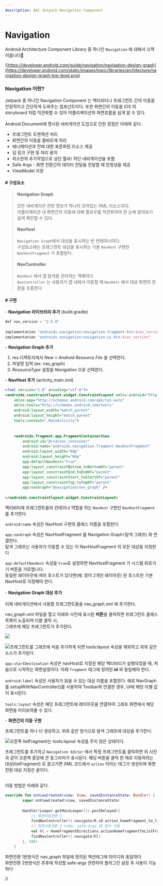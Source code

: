 ```yaml
---
description: AAC Jetpack Navigation Component
---
```


# Navigation

Android Architecture Component Library 중 하나인 `Navigation` 에 대해서 끄젹어봅니다🧐

![https://developer.android.com/guide/navigation/navigation-design-graph](https://developer.android.com/static/images/topic/libraries/architecture/navigation-design-graph-top-level.png)

### Navigation 이란?

Jetpack 중 하나인 Navigation Component 는 액티비티나 프래그먼트 간의 이동을 안정적이고 간단하게 도와주는 컴포넌트이다. 또한 화면간의 이동을 iOS 의 storyboard 처럼 직관화할 수 있어 어플리케이션의 화면흐름을 쉽게 알 수 있다.\
\
Android Document에 명시된 네비게이션 도입으로 인한 장점은 아래와 같다.

* 프래그먼트 트랜잭션 처리
* 화면간의 이동을 올바르게 처리
* 애니메이션과 전에 대한 표준화된 리소스 제공
* 딥 링크 구현 및 처리 용이
* 최소한의 추가작업으로 상단 툴바/ 하단 네비게이션을 포함
* Safe Args - 화면 전환간의 데이터 전달을 전달할 때 안정성을 제공
* ViewModel 지원

#### # 구성요소

> #### Navigation Graph
>
> 모든 네비게이션 관련 정보가 하나의 모여있는 XML 리소스이다.\
> 어플리케이션 내 화면간의 이동에 대해 플로우를 직관화하여 한 눈에 알아보기 쉽게 확인할 수 있다.
>
> #### NavHost
>
> `Navigation Graph`에서 대상을 표시하는 빈 컨테이너이다.\
> 구성요소에는 프래그먼트 대상을 표시하는 기본 `NavHost` 구현인 `NavHostFragment` 가 포함된다.
>
> #### NavController
>
> `NavHost` 에서 앱 탐색을 관리하는 객체이다.\
> `NavController` 는 사용자가 앱 내에서 이동할 때 `NavHost` 에서 대상 화면의 전환을 조종한다

#### # 구현

\- **Navigation 라이브러리 추가** (build.gradle)

```kotlin
def nav_version = "2.5.0"

implementation "androidx.navigation:navigation-fragment-ktx:$nav_version"
implementation "androidx.navigation:navigation-ui-ktx:$nav_version"
```

\- **Navigation Graph 추가**

1. res 디렉토리에서 _New > Android Resource File_ 을 선택한다.
2. 파일명 입력 (ex: nav\_graph)
3. _ResourceType_ 설정을 _Navigation_ 으로 선택한다.

\- **NavHost 추가** (activity\_main.xml)

```xml
<?xml version="1.0" encoding="utf-8"?>
<androidx.constraintlayout.widget.ConstraintLayout xmlns:android="http://schemas.android.com/apk/res/android"
    xmlns:app="http://schemas.android.com/apk/res-auto"
    xmlns:tools="http://schemas.android.com/tools"
    android:layout_width="match_parent"
    android:layout_height="match_parent"
    tools:context=".MainActivity">


    <androidx.fragment.app.FragmentContainerView
        android:id="@+id/nav_container"
        android:name="androidx.navigation.fragment.NavHostFragment"
        android:layout_width="0dp"
        android:layout_height="0dp"
        app:defaultNavHost="true"
        app:layout_constraintBottom_toBottomOf="parent"
        app:layout_constraintEnd_toEndOf="parent"
        app:layout_constraintStart_toStartOf="parent"
        app:layout_constraintTop_toTopOf="parent"
        app:navGraph="@navigation/nav_graph" />

</androidx.constraintlayout.widget.ConstraintLayout>
```

액티비티에 프래그먼트들의 컨테이너 역할을 하는 `NavHost` 구현인 `NavHostFragment` 를 추가한다.

`android:name` 속성은 NavHost 구현의 클래스 이름을 포함한다.

`app:navGraph` 속성은 NavHostFragment 를 Navigation Graph`(`탐색 그래프) 와 연결한다.\
탐색 그래프는 사용자가 이동할 수 있는 이 NavHostFragment 의 모든 대상을 지정한다

`app:defaultNavHost` 속성을 `true`로 설정하면 NavHostFragment 가 시스템 뒤로가기 버튼을 가로챕니다.\
&#x20;동일한 레이아웃에 여러 호스트가 있다면(예: 창이 2개인 레이아웃) 한 호스트만 기본 NavHost로 지정해야 한다.\
\
\- **Navigation Graph 대상 추가**\
\
이제 네비게이션에서 사용할 프래그먼트들을 nav\_graph.xml 에 추가한다.

nav\_graph.xml 파일을 열고 아래와 사진에 표시된 **버튼**을 클릭하면 프래그먼트 클래스 목록이 노출되며 더블 클릭 시,\
그래프에 해당 프래그먼트가 추가된다.

![](../../.gitbook/assets/nav\_graph\_1.png)

![프래그먼트를 그래프에 처음 추가하게 되면 tools:layout 속성을 제외하고 위와 같은 소스가 추가된다.](<../../.gitbook/assets/스크린샷 2022-07-22 오후 2.14.56.png>)

`app:startDestination` 속성은 navHost로 지정된 해당 액티비티가 실행되었을 때, 처음으로 시작하는 화면설정이다. 아래 `fragment` 태그에 정의된 **id** 와 동일해야 한다.\
\
`android:label` 속성은 사용자가 읽을 수 있는 대상 이름을 포함한다. 예로 NavGraph 를 setupWithNavController()를 사용하여 Toolbar와 연결한 경우, UI에 해당 라벨 값이 표시된다.\
\
`tools:layout` 속성은 해당 프래그먼트에 레이아웃을 연결하여 그래프 화면에서 해당 화면을 미리보여줄 수 있다.



\- **화면간의 이동 구현**

프래그먼트를 하나 더 생성하고, 위와 같은 방식으로 탐색 그래프에 대상을 추가한다.

![오른쪽 listFragment는 tools:layout 속성을 주지 않은 상태이다.](<../../.gitbook/assets/스크린샷 2022-07-22 오후 2.51.03.png>)

프래그먼트를 추가하고 `Navigation Editor` 에서 특정 프래그먼트를 클릭하면  위 사진과 같이 오른쪽 중앙에 큰 동그라미가 표시된다. 해당 버튼을 클릭 한 채로 이동하려는 대상(listFragment) 로 끌고가면 XML 코드에서 `action` 이라는 태그가 생성되며 화면전환 대상 지정은 끝이다.

\
이동 방법은 아래와 같다.&#x20;

```kotlin
override fun onViewCreated(view: View, savedInstanceState: Bundle?) {
        super.onViewCreated(view, savedInstanceState)

        Handler(Looper.getMainLooper()).postDelayed({
            // 화면이동전환_1
            findNavController().navigate(R.id.action_homeFragment_to_listFragment2)
            // 화면이동전환_2 todo: safe-args 때 많이 사용
            val hl = HomeFragmentDirections.actionHomeFragmentToListFragment2()
            findNavController().navigate(hl)
        }, 500)
    }
```

화면전환 1번방식은 nav\_graph 파일에 정의된 액션태그에 아이디와 동일하다\
화면전환 2번방식은 추후에 작성할 safe-args 관련하여 플러그인 설정 후 사용이 가능하다



//
